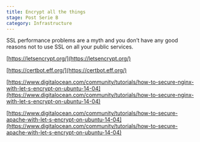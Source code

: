 ```yaml
---
title: Encrypt all the things
stage: Post Serie B
category: Infrastructure
---
```

SSL performance problems are a myth and you don’t have any good reasons not to use SSL on all your public services.

[https://letsencrypt.org/](https://letsencrypt.org/)

[https://certbot.eff.org/](https://certbot.eff.org/)

[https://www.digitalocean.com/community/tutorials/how-to-secure-nginx-with-let-s-encrypt-on-ubuntu-14-04](https://www.digitalocean.com/community/tutorials/how-to-secure-nginx-with-let-s-encrypt-on-ubuntu-14-04)

[https://www.digitalocean.com/community/tutorials/how-to-secure-apache-with-let-s-encrypt-on-ubuntu-14-04](https://www.digitalocean.com/community/tutorials/how-to-secure-apache-with-let-s-encrypt-on-ubuntu-14-04)
